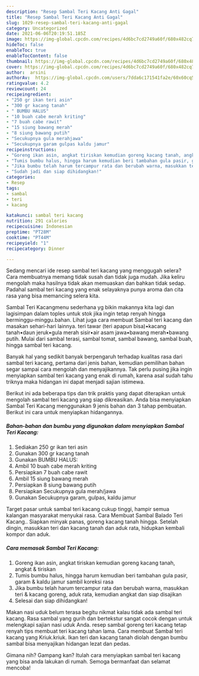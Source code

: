 ```yaml
---
description: "Resep Sambal Teri Kacang Anti Gagal"
title: "Resep Sambal Teri Kacang Anti Gagal"
slug: 1029-resep-sambal-teri-kacang-anti-gagal
category: Uncategorized
date: 2021-06-06T20:19:51.185Z
image: https://img-global.cpcdn.com/recipes/4d6bc7cd2749a60f/680x482cq70/sambal-teri-kacang-foto-resep-utama.jpg
hideToc: false
enableToc: true
enableTocContent: false
thumbnail: https://img-global.cpcdn.com/recipes/4d6bc7cd2749a60f/680x482cq70/sambal-teri-kacang-foto-resep-utama.jpg
cover: https://img-global.cpcdn.com/recipes/4d6bc7cd2749a60f/680x482cq70/sambal-teri-kacang-foto-resep-utama.jpg
author:  arsini
authorAv:  https://img-global.cpcdn.com/users/7dda6c171541fa2e/60x60cq50/avatar.jpg
ratingvalue: 4.2
reviewcount: 24
recipeingredient:
- "250 gr ikan teri asin"
- "300 gr kacang tanah"
- " BUMBU HALUS"
- "10 buah cabe merah kriting"
- "7 buah cabe rawit"
- "15 siung bawang merah"
- "8 siung bawang putih"
- "Secukupnya gula merahjawa"
- "Secukupnya garam gulpas kaldu jamur"
recipeinstructions:
- "Goreng ikan asin, angkat tiriskan kemudian goreng kacang tanah, angkat &amp; tiriskan"
- "Tumis bumbu halus, hingga harum kemudian beri tambahan gula pasir, garam &amp; kaldu jamur sambil koreksi rasa"
- "Jika bumbu telah harum tercampur rata dan berubah warna, masukkan teri &amp; kacang goreng, aduk rata, kemudian angkat dan siap disajikan"
- "Sudah jadi dan siap dihidangkan!"
categories:
- Resep
tags:
- sambal
- teri
- kacang

katakunci: sambal teri kacang 
nutrition: 291 calories
recipecuisine: Indonesian
preptime: "PT28M"
cooktime: "PT44M"
recipeyield: "1"
recipecategory: Dinner

---
```



Sedang mencari ide resep sambal teri kacang yang menggugah selera? Cara membuatnya memang tidak susah dan tidak juga mudah. Jika keliru mengolah maka hasilnya tidak akan memuaskan dan bahkan tidak sedap. Padahal sambal teri kacang yang enak selayaknya punya aroma dan cita rasa yang bisa memancing selera kita.


Sambal Teri Kacangmenu sederhana yg bikin makannya kita lagi dan lagisimpan dalam toples untuk stok jika ingin tetap renyah hingga berminggu-minggu.bahan. Lihat juga cara membuat Sambal teri kacang dan masakan sehari-hari lainnya. teri tawar (teri apapun bisa)•kacang tanah•daun jeruk•gula merah sisir•air asam jawa•bawang merah•bawang putih. Mulai dari sambal terasi, sambal tomat, sambal bawang, sambal buah, hingga sambal teri kacang.

Banyak hal yang sedikit banyak berpengaruh terhadap kualitas rasa dari sambal teri kacang, pertama dari jenis bahan, kemudian pemilihan bahan segar sampai cara mengolah dan menyajikannya. Tak perlu pusing jika ingin menyiapkan sambal teri kacang yang enak di rumah, karena asal sudah tahu triknya maka hidangan ini dapat menjadi sajian istimewa.


Berikut ini ada beberapa tips dan trik praktis yang dapat diterapkan untuk mengolah sambal teri kacang yang siap dikreasikan. Anda bisa menyiapkan Sambal Teri Kacang menggunakan 9 jenis bahan dan 3 tahap pembuatan. Berikut ini cara untuk menyiapkan hidangannya.

<!--inarticleads1-->

##### Bahan-bahan dan bumbu yang digunakan dalam menyiapkan Sambal Teri Kacang:

1. Sediakan 250 gr ikan teri asin
1. Gunakan 300 gr kacang tanah
1. Gunakan  BUMBU HALUS:
1. Ambil 10 buah cabe merah kriting
1. Persiapkan 7 buah cabe rawit
1. Ambil 15 siung bawang merah
1. Persiapkan 8 siung bawang putih
1. Persiapkan Secukupnya gula merah/jawa
1. Gunakan Secukupnya garam, gulpas, kaldu jamur


Target pasar untuk sambal teri kacang cukup tinggi, hampir semua kalangan masyarakat menyukai rasa. Cara Membuat Sambal Balado Teri Kacang.. Siapkan minyak panas, goreng kacang tanah hingga. Setelah dingin, masukkan teri dan kacang tanah dan aduk rata, hidupkan kembali kompor dan aduk. 

<!--inarticleads2-->

##### Cara memasak Sambal Teri Kacang:

1. Goreng ikan asin, angkat tiriskan kemudian goreng kacang tanah, angkat &amp; tiriskan
1. Tumis bumbu halus, hingga harum kemudian beri tambahan gula pasir, garam &amp; kaldu jamur sambil koreksi rasa
1. Jika bumbu telah harum tercampur rata dan berubah warna, masukkan teri &amp; kacang goreng, aduk rata, kemudian angkat dan siap disajikan
1. Selesai dan siap dihidangkan!

Makan nasi uduk belum terasa begitu nikmat kalau tidak ada sambal teri kacang. Rasa sambal yang gurih dan bertekstur sangat cocok dengan untuk melengkapi sajian nasi uduk Anda. resep sambal goreng teri kacang tetap renyah tips membuat teri kacang tahan lama. Cara membuat Sambal teri kacang yang Kriuk.kriuk. Ikan teri dan kacang tanah diolah dengan bumbu sambal bisa menyajikan hidangan lezat dan pedas. 

Gimana nih? Gampang kan? Itulah cara menyiapkan sambal teri kacang yang bisa anda lakukan di rumah. Semoga bermanfaat dan selamat mencoba!
